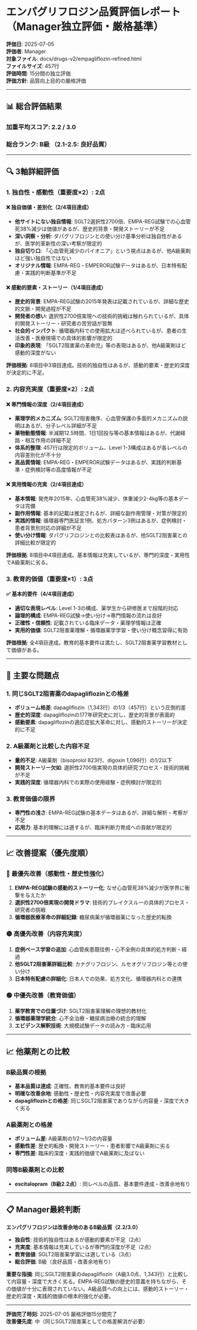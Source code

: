 # エンパグリフロジン品質評価レポート（Manager独立評価・厳格基準）

**評価日**: 2025-07-05  
**評価者**: Manager  
**対象ファイル**: docs/drugs-v2/empagliflozin-refined.html  
**ファイルサイズ**: 457行  
**評価時間**: 15分間の独立評価  
**評価方針**: 品質向上目的の厳格評価

---

## 📊 総合評価結果

### 加重平均スコア: **2.2 / 3.0**
### 総合ランク: **B級** （2.1-2.5: 良好品質）

---

## 🔍 3軸詳細評価

### 1. 独自性・感動性（重要度×2）: **2点**

#### ❌ 独自価値・差別化（2/4項目達成）
- **他サイトにない独自情報**: SGLT2選択性2700倍、EMPA-REG試験での心血管死38%減少は価値があるが、歴史的背景・開発ストーリーが不足
- **深い洞察・分析**: ダパグリフロジンとの使い分け基準分析は独自性があるが、医学的革新性の深い考察が限定的
- **独自切り口**: 「心血管死減少のパイオニア」という視点はあるが、他A級薬剤ほど強い独自性ではない
- **オリジナル情報**: EMPA-REG・EMPEROR試験データはあるが、日本特有配慮・実践的判断基準が不足

#### ❌ 感動的要素・ストーリー（1/4項目達成）
- **歴史的背景**: EMPA-REG試験の2015年発表は記載されているが、詳細な歴史的文脈・開発過程が不足
- **開発者の想い**: 選択性2700倍実現への技術的挑戦は触れられているが、具体的開発ストーリー・研究者の苦労話が皆無
- **社会的インパクト**: 循環器内科での使用拡大は述べられているが、患者の生活改善・医療現場での具体的影響が限定的
- **印象的表現**: 「SGLT2阻害薬の革命児」等の表現はあるが、他A級薬剤ほど感動的深度がない

**評価根拠**: 8項目中3項目達成。技術的独自性はあるが、感動的要素・歴史的深度が決定的に不足。

### 2. 内容充実度（重要度×2）: **2点**

#### ❌ 専門情報の深度（2/4項目達成）
- **薬理学的メカニズム**: SGLT2阻害機序、心血管保護の多面的メカニズムの説明はあるが、分子レベル詳細が不足
- **薬物動態情報**: 半減期12.5時間、1日1回投与等の基本情報はあるが、代謝経路・相互作用の詳細不足
- **体系的整理**: 457行は限定的ボリューム、Level 1-3構成はあるが各レベルの内容差別化が不十分
- **高品質情報**: EMPA-REG・EMPEROR試験データはあるが、実践的判断基準・症例検討等の高度情報が不足

#### ❌ 実用情報の充実（2/4項目達成）
- **基本情報**: 発売年2015年、心血管死38%減少、体重減少2-4kg等の基本データは完備
- **副作用情報**: 基本的記載は推定されるが、詳細な副作用管理・対策が限定的
- **実践的情報**: 循環器専門医証言1例、処方パターン3例はあるが、症例検討・患者背景別対応の詳細が不足
- **使い分け情報**: ダパグリフロジンとの比較表はあるが、他SGLT2阻害薬との詳細比較が限定的

**評価根拠**: 8項目中4項目達成。基本情報は充実しているが、専門的深度・実用性でA級薬剤に劣る。

### 3. 教育的価値（重要度×1）: **3点**

#### ✅ 基本的要件（4/4項目達成）
- **適切な表現レベル**: Level 1-3の構成、薬学生から研修医まで段階的対応
- **論理的構成**: EMPA-REG試験→使い分け→専門情報の流れは良好
- **正確性・信頼性**: 記載されている臨床データ・薬理学情報は正確
- **実用的価値**: SGLT2阻害薬理解・循環器薬学学習・使い分け概念習得に有効

**評価根拠**: 全4項目達成。教育的基本要件は満たし、SGLT2阻害薬学習教材として価値がある。

---

## 🎯 主要な問題点

### 1. 同じSGLT2阻害薬のdapagliflozinとの格差
- **ボリューム格差**: dapagliflozin（1,343行）の1/3（457行）という圧倒的差
- **歴史的深度**: dapagliflozinの177年研究史に対し、歴史的背景が表面的
- **感動要素**: dapagliflozinの適応症拡大革命に対し、感動的ストーリーが決定的に不足

### 2. A級薬剤と比較した内容不足
- **量的不足**: A級薬剤（bisoprolol 823行、digoxin 1,096行）の1/2以下
- **開発ストーリー欠如**: 選択性2700倍実現の具体的研究プロセス・技術的挑戦が不足
- **実践的深度**: 循環器内科での実際の使用経験・症例検討が限定的

### 3. 教育価値の限界
- **専門性の浅さ**: EMPA-REG試験の基本データはあるが、詳細な解析・考察が不足
- **応用力**: 基本的理解には適するが、臨床判断力育成への貢献が限定的

---

## 📈 改善提案（優先度順）

### 🔴 最優先改善（感動性・歴史性強化）
1. **EMPA-REG試験の感動的ストーリー化**: なぜ心血管死38%減少が医学界に衝撃を与えたか
2. **選択性2700倍実現の開発ドラマ**: 技術的ブレイクスルーの具体的プロセス・研究者の挑戦
3. **循環器医療革命の詳細記録**: 糖尿病薬が循環器薬になった歴史的転換

### 🟡 高優先改善（内容充実度）
1. **症例ベース学習の追加**: 心血管疾患既往例・心不全例の具体的処方判断・経過
2. **他SGLT2阻害薬詳細比較**: カナグリフロジン、ルセオグリフロジン等との使い分け
3. **日本特有配慮の詳細化**: 日本人での効果、処方文化、循環器内科との連携

### 🟢 中優先改善（教育価値）
1. **薬学教育での位置づけ**: SGLT2阻害薬理解の理想的教材化
2. **循環器薬理学統合**: 心不全治療・糖尿病治療の統合的理解
3. **エビデンス解釈技術**: 大規模試験データの読み方・臨床応用

---

## 📈 他薬剤との比較

### B級品質の根拠
- **基本品質は達成**: 正確性、教育的基本要件は良好
- **明確な改善余地**: 感動性・歴史性・内容充実度で改善必要
- **dapagliflozinとの格差**: 同じSGLT2阻害薬でありながら内容量・深度で大きく劣る

### A級薬剤との格差
- **ボリューム差**: A級薬剤の1/2～1/3の内容量
- **感動性差**: 歴史的転換・開発ストーリー・患者影響でA級薬剤に劣る
- **専門性差**: 臨床的深度・実践的価値でA級薬剤に及ばない

### 同等B級薬剤との比較
- **escitalopram（B級2.2点）**: 同レベルの品質、基本要件達成・改善余地有り

---

## 📋 Manager最終判断

**エンパグリフロジンは改善余地のあるB級品質（2.2/3.0）**

- **独自性**: 技術的独自性はあるが感動的要素が不足（2点）
- **充実度**: 基本情報は充実しているが専門的深度が不足（2点）
- **教育価値**: SGLT2阻害薬学習には適している（3点）
- **総合評価**: B級（良好品質・改善余地有り）

**重要な指摘**: 同じSGLT2阻害薬のdapagliflozin（A級3.0点、1,343行）と比較して内容量・深度で大きく劣る。EMPA-REG試験の歴史的意義を持ちながら、その価値が十分に表現されていない。A級品質への向上には、感動的ストーリー・歴史的深度・実践的価値の根本的強化が必要。

---

**評価完了時刻**: 2025-07-05 厳格評価15分間完了  
**改善優先度**: 中（同じSGLT2阻害薬としての格差解消が必要）